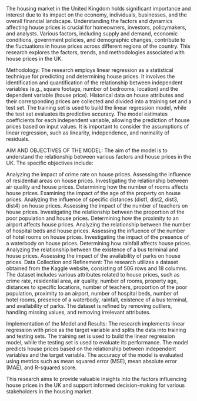 The housing market in the United Kingdom holds significant importance and interest due to its impact on the economy, individuals, businesses, and the overall financial landscape. Understanding the factors and dynamics affecting house prices is crucial for homeowners, investors, policymakers, and analysts. Various factors, including supply and demand, economic conditions, government policies, and demographic changes, contribute to the fluctuations in house prices across different regions of the country. This research explores the factors, trends, and methodologies associated with house prices in the UK.

Methodology:
The research employs linear regression as a statistical technique for predicting and determining house prices. It involves the identification and quantification of the relationship between independent variables (e.g., square footage, number of bedrooms, location) and the dependent variable (house price). Historical data on house attributes and their corresponding prices are collected and divided into a training set and a test set. The training set is used to build the linear regression model, while the test set evaluates its predictive accuracy. The model estimates coefficients for each independent variable, allowing the prediction of house prices based on input values. It is important to consider the assumptions of linear regression, such as linearity, independence, and normality of residuals.

AIM AND OBJECTIVES OF THE MODEL:
The aim of the model is to understand the relationship between various factors and house prices in the UK. The specific objectives include:

Analyzing the impact of crime rate on house prices.
Assessing the influence of residential areas on house prices.
Investigating the relationship between air quality and house prices.
Determining how the number of rooms affects house prices.
Examining the impact of the age of the property on house prices.
Analyzing the influence of specific distances (dist1, dist2, dist3, dist4) on house prices.
Assessing the impact of the number of teachers on house prices.
Investigating the relationship between the proportion of the poor population and house prices.
Determining how the proximity to an airport affects house prices.
Analyzing the relationship between the number of hospital beds and house prices.
Assessing the influence of the number of hotel rooms on house prices.
Investigating the impact of the presence of a waterbody on house prices.
Determining how rainfall affects house prices.
Analyzing the relationship between the existence of a bus terminal and house prices.
Assessing the impact of the availability of parks on house prices.
Data Collection and Refinement:
The research utilizes a dataset obtained from the Kaggle website, consisting of 506 rows and 18 columns. The dataset includes various attributes related to house prices, such as crime rate, residential area, air quality, number of rooms, property age, distances to specific locations, number of teachers, proportion of the poor population, proximity to an airport, number of hospital beds, number of hotel rooms, presence of a waterbody, rainfall, existence of a bus terminal, and availability of parks. The dataset is refined by removing outliers, handling missing values, and removing irrelevant attributes.

Implementation of the Model and Results:
The research implements linear regression with price as the target variable and splits the data into training and testing sets. The training set is used to build the linear regression model, while the testing set is used to evaluate its performance. The model predicts house prices based on the relationship between independent variables and the target variable. The accuracy of the model is evaluated using metrics such as mean squared error (MSE), mean absolute error (MAE), and R-squared score.

This research aims to provide valuable insights into the factors influencing house prices in the UK and support informed decision-making for various stakeholders in the housing market.
